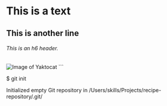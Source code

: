 # This is a text
## This is another line
###### This is an h6 header.
<img src="https://octodex.github.com/images/yaktocat.png" alt="Image of Yaktocat">
```

$ git init

Initialized empty Git repository in /Users/skills/Projects/recipe-repository/.git/

```
